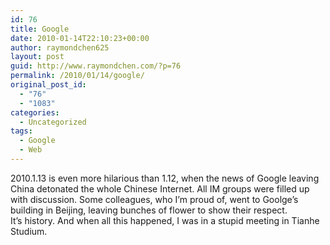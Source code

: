 ```yaml
---
id: 76
title: Google
date: 2010-01-14T22:10:23+00:00
author: raymondchen625
layout: post
guid: http://www.raymondchen.com/?p=76
permalink: /2010/01/14/google/
original_post_id:
  - "76"
  - "1083"
categories:
  - Uncategorized
tags:
  - Google
  - Web
---
```

2010.1.13 is even more hilarious than 1.12, when the news of Google leaving China detonated the whole Chinese Internet. All IM groups were filled up with discussion. Some colleagues, who I&#8217;m proud of, went to Goolge&#8217;s building in Beijing, leaving bunches of flower to show their respect.  
It&#8217;s history. And when all this happened, I was in a stupid meeting in Tianhe Studium.